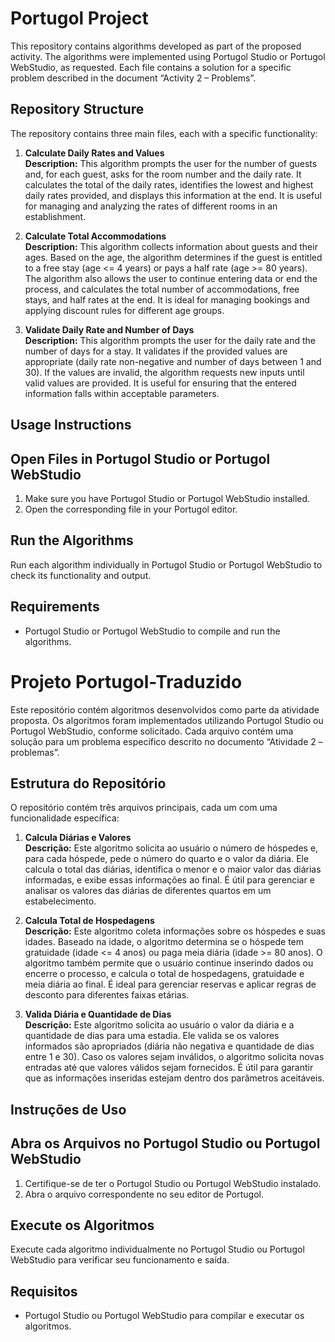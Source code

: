 # Portugol Project

This repository contains algorithms developed as part of the proposed activity. The algorithms were implemented using Portugol Studio or Portugol WebStudio, as requested. Each file contains a solution for a specific problem described in the document “Activity 2 – Problems”.

## Repository Structure

The repository contains three main files, each with a specific functionality:

1. **Calculate Daily Rates and Values**  
   **Description:** This algorithm prompts the user for the number of guests and, for each guest, asks for the room number and the daily rate. It calculates the total of the daily rates, identifies the lowest and highest daily rates provided, and displays this information at the end. It is useful for managing and analyzing the rates of different rooms in an establishment.

2. **Calculate Total Accommodations**  
   **Description:** This algorithm collects information about guests and their ages. Based on the age, the algorithm determines if the guest is entitled to a free stay (age <= 4 years) or pays a half rate (age >= 80 years). The algorithm also allows the user to continue entering data or end the process, and calculates the total number of accommodations, free stays, and half rates at the end. It is ideal for managing bookings and applying discount rules for different age groups.

3. **Validate Daily Rate and Number of Days**  
   **Description:** This algorithm prompts the user for the daily rate and the number of days for a stay. It validates if the provided values are appropriate (daily rate non-negative and number of days between 1 and 30). If the values are invalid, the algorithm requests new inputs until valid values are provided. It is useful for ensuring that the entered information falls within acceptable parameters.

## Usage Instructions

## Open Files in Portugol Studio or Portugol WebStudio

1. Make sure you have Portugol Studio or Portugol WebStudio installed.
2. Open the corresponding file in your Portugol editor.

## Run the Algorithms

Run each algorithm individually in Portugol Studio or Portugol WebStudio to check its functionality and output.

## Requirements

- Portugol Studio or Portugol WebStudio to compile and run the algorithms.


# Projeto Portugol-Traduzido

Este repositório contém algoritmos desenvolvidos como parte da atividade proposta. Os algoritmos foram implementados utilizando Portugol Studio ou Portugol WebStudio, conforme solicitado. Cada arquivo contém uma solução para um problema específico descrito no documento “Atividade 2 – problemas”.

## Estrutura do Repositório

O repositório contém três arquivos principais, cada um com uma funcionalidade específica:

1. **Calcula Diárias e Valores**  
   **Descrição:** Este algoritmo solicita ao usuário o número de hóspedes e, para cada hóspede, pede o número do quarto e o valor da diária. Ele calcula o total das diárias, identifica o menor e o maior valor das diárias informadas, e exibe essas informações ao final. É útil para gerenciar e analisar os valores das diárias de diferentes quartos em um estabelecimento.

2. **Calcula Total de Hospedagens**  
   **Descrição:** Este algoritmo coleta informações sobre os hóspedes e suas idades. Baseado na idade, o algoritmo determina se o hóspede tem gratuidade (idade <= 4 anos) ou paga meia diária (idade >= 80 anos). O algoritmo também permite que o usuário continue inserindo dados ou encerre o processo, e calcula o total de hospedagens, gratuidade e meia diária ao final. É ideal para gerenciar reservas e aplicar regras de desconto para diferentes faixas etárias.

3. **Valida Diária e Quantidade de Dias**  
   **Descrição:** Este algoritmo solicita ao usuário o valor da diária e a quantidade de dias para uma estadia. Ele valida se os valores informados são apropriados (diária não negativa e quantidade de dias entre 1 e 30). Caso os valores sejam inválidos, o algoritmo solicita novas entradas até que valores válidos sejam fornecidos. É útil para garantir que as informações inseridas estejam dentro dos parâmetros aceitáveis.

## Instruções de Uso

## Abra os Arquivos no Portugol Studio ou Portugol WebStudio

1. Certifique-se de ter o Portugol Studio ou Portugol WebStudio instalado.
2. Abra o arquivo correspondente no seu editor de Portugol.

## Execute os Algoritmos

Execute cada algoritmo individualmente no Portugol Studio ou Portugol WebStudio para verificar seu funcionamento e saída.

## Requisitos

- Portugol Studio ou Portugol WebStudio para compilar e executar os algoritmos.
